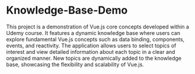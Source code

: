 # Knowledge-Base-Demo

This project is a demonstration of Vue.js core concepts developed within a Udemy course. It features a dynamic knowledge base where users can explore fundamental Vue.js concepts such as data binding, components, events, and reactivity. The application allows users to select topics of interest and view detailed information about each topic in a clear and organized manner. New topics are dynamically added to the knowledge base, showcasing the flexibility and scalability of Vue.js. 
